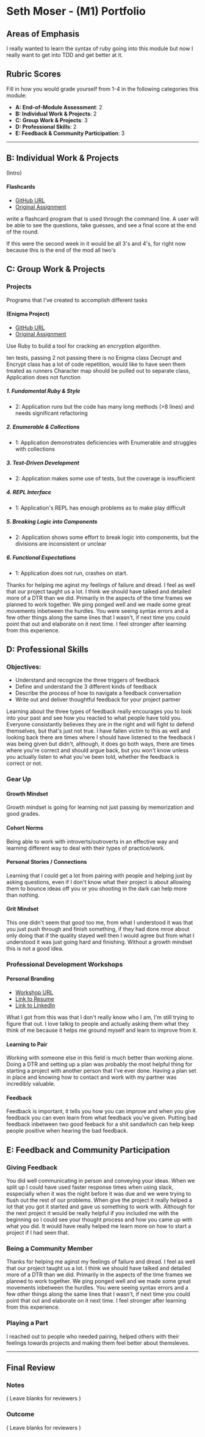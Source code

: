 # Seth Moser - (M1) Portfolio

## Areas of Emphasis

I really wanted to learn the syntax of ruby going into this module but now I really want to get into TDD and get better at it.

## Rubric Scores

Fill in how you would grade yourself from 1-4 in the following categories this module:

* **A: End-of-Module Assessment**: 2
* **B: Individual Work & Projects**: 2
* **C: Group Work & Projects**: 3
* **D: Professional Skills**: 2
* **E: Feedback & Community Participation**: 3

-----------------------

## B: Individual Work & Projects

(Intro)

#### Flashcards

* [GitHub URL](https://github.com/themenintights/flashcards)
* [Original Assignment](https://github.com/turingschool/curriculum/blob/master/source/projects/flashcards.markdown)

write a flashcard program that is used through the command line. A user will be able to see the questions, take guesses, and see a final score at the end of the round.

If this were the second week in it would be all 3's and 4's, for right now because this is the end of the mod all two's

## C: Group Work & Projects

### Projects

Programs that I've created to accomplish different tasks

#### (Enigma Project)

* [GitHub URL](https://github.com/themenintights/battleship)
* [Original Assignment](https://github.com/turingschool/curriculum/blob/master/source/projects/battleship.markdown)

Use Ruby to build a tool for cracking an encryption algorithm.

ten tests, passing 2 not passing
there is no Enigma class
Decrupt and Encrypt class has a lot of code repetition, would like to have seen them treated as runners
Character map should be pulled out to separate class,
Application does not function

##### 1. Fundamental Ruby & Style
* 2: Application runs but the code has many long methods (>8 lines) and needs significant refactoring
##### 2. Enumerable & Collections
* 1: Application demonstrates deficiencies with Enumerable and struggles with collections
##### 3. Test-Driven Development
* 2: Application makes some use of tests, but the coverage is insufficient
##### 4. REPL Interface
* 1: Application's REPL has enough problems as to make play difficult
##### 5. Breaking Logic into Components
* 2: Application shows some effort to break logic into components, but the divisions are inconsistent or unclear
##### 6. Functional Expectations
* 1: Application does not run, crashes on start.

Thanks for helping me aginst my feelings of failure and dread.  I feel as well that our project taught us a lot.
  I think we should have talked and detailed more of a DTR than we did.  Primarily in the aspects of the time frames we planned
  to work together.  We ping ponged well and we made some great movements inbetween the hurdles.  You were seeing syntax errors 
  and a few other things along the same lines that I wasn't, if next time you could point that out and elaborate on it next time.
  I feel stronger after learning from this experience.

## D: Professional Skills
### Objectives:

* Understand and recognize the three triggers of feedback
* Define and understand the 3 different kinds of feedback
* Describe the process of how to navigate a feedback conversation
* Write out and deliver thoughtful feedback for your project partner

Learning about the three types of feedback really encourages you to look into your past and see how you reacted to what people have told you. Everyone consistantly believes they are in the right and will fight to defend themselves, but that's just not true. I have fallen victim to this as well and looking back there are times where I should have listened to the feedback I was being given but didn't, although, it does go both ways, there are times where you're correct and should argue back, but you won't know unless you actually listen to what you've been told, whether the feedback is correct or not.

### Gear Up
#### Growth Mindset
Growth mindset is going for learning not just passing by memorization and good grades.
#### Cohort Norms
Being able to work with introverts/outroverts in an effective way and learning different way to deal with their types of practice/work.
#### Personal Stories / Connections
Learning that I could get a lot from pairing with people and helping just by asking questions, even if I don't know what their project is about allowing them to bounce ideas off you or you shooting in the dark can help more than nothing.
#### Grit Mindset
This one didn't seem that good too me, from what I understood it was that you just push through and finish something, if they had done mroe about only doing that if the quality stayed well then I would agree but from what I understood it was just going hard and finishing. Without a growth mindset this is not a good idea.

### Professional Development Workshops
#### Personal Branding

* [Workshop URL](https://github.com/turingschool/professional_skills/blob/master/module_one/personal_branding_p1.md)
* [Link to Resume](https://resume.creddle.io/resume/ixw63ikpmhw)
* [Link to LinkedIn](https://www.linkedin.com/in/seth-moser-a84064134)

What I got from this was that I don't really know who I am, I'm still trying to figure that out. I love talkig to people and actually asking them what they think of me because it helps me ground myself and learn to improve from it.
#### Learning to Pair

Working with someone else in this field is much better than working alone. Doing a DTR and setting up a plan was probably the most helpful thing for starting a project with another person that I've ever done. Having a plan set in place and knowing how to contact and work with my partner was incredibly valuable.
#### Feedback

Feedback is important, it tells you how you can improve and when you give feedback you can even learn from what feedback you've given. Putting bad feedback inbetween two good feeback for a shit sandwhich can help keep people positive when hearing the bad feedback.

## E: Feedback and Community Participation

### Giving Feedback

You did well communicating in person and conveying your ideas. When we split up I could have used faster response times when using slack, esspecially when it was the night before it was due and we were trying to flush out the rest of our problems. When give the project it really helped a lot that you got it started and gave us something to work with. Although for the next project it would be really helpful if you included me with the beginning so I could see your thought process and how you came up with what you did. It would have really helped me learn more on how to start a project if I had seen that.

### Being a Community Member
  Thanks for helping me aginst my feelings of failure and dread.  I feel as well that our project taught us a lot.
  I think we should have talked and detailed more of a DTR than we did.  Primarily in the aspects of the time frames we planned
  to work together.  We ping ponged well and we made some great movements inbetween the hurdles.  You were seeing syntax errors 
  and a few other things along the same lines that I wasn't, if next time you could point that out and elaborate on it next time.
  I feel stronger after learning from this experience.

### Playing a Part
I reached out to people who needed pairing, helped others with their feelings towards projects and making them feel better about themsleves.

------------------

## Final Review

### Notes

( Leave blanks for reviewers )

### Outcome

( Leave blanks for reviewers )
